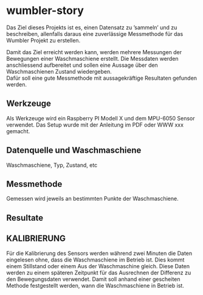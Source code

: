 # wumbler-story
Das Ziel dieses Projekts ist es, einen Datensatz zu ’sammeln’ und zu beschreiben, allenfalls daraus eine zuverlässige Messmethode für das Wumbler Projekt zu erstellen. 

Damit das Ziel erreicht werden kann, werden mehrere Messungen der Bewegungen einer Waschmaschiene erstellt. Die Messdaten werden anschliessend aufbereitet und sollen eine Aussage über den 
Waschmaschienen Zustand wiedergeben.  
Dafür soll eine gute Messmethode mit aussagekräftige Resultaten gefunden werden.  


## Werkzeuge
Als Werkzeuge wird ein Raspberry PI Modell X und dem MPU-6050 Sensor verwendet.
Das Setup wurde mit der Anleitung im PDF oder WWW xxx gemacht.


## Datenquelle und Waschmaschiene
Waschmaschiene, Typ, Zustand, etc

## Messmethode
Gemessen wird jeweils an bestimmten Punkte der Waschmaschiene.

## Resultate



## KALIBRIERUNG 

Für die Kalibrierung des Sensors werden während zwei Minuten die 
Daten eingelesen ohne, dass die Waschmaschiene im Betrieb ist. Dies kommt einem Stillstand oder einem Aus der Waschmaschine gleich. Diese Daten werden zu einem späteren Zeitpunkt für das Ausrechnen der Differenz zu den Bewegungsdaten verwendet. Damit soll anhand einer gescheiten Methode festgestellt werden, wann die Waschmaschiene in Betrieb ist.
 

